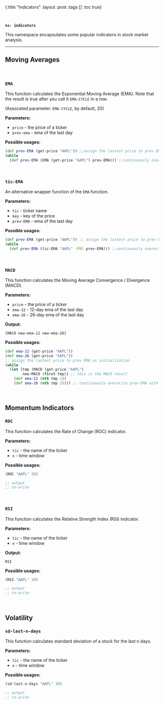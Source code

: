 {:title "Indicators"
 :layout :post
 :tags  []
 :toc true}

<br>

**`ns: indicators`**

This namespace encapsulates some popular indicators in stock market analysis.

---

## Moving Averages

<br>

### `EMA`

This function calculates the Exponential Moving Average (EMA). Note that the result is true after you call it `EMA-CYCLE` in a row.

(Assocated parameter: `EMA-CYCLE`, by default, 20)

**Parameters:**

- `price` - the price of a ticker
- `prev-ema` - ema of the last day

**Possible usages:**

```clojure
(def prev-EMA (get-price "AAPL")) ;;assign the lastest price to prev EMA as initialization
(while
  (def prev-EMA (EMA (get-price "AAPL") prev-EMA))) ;;continuously overwrite prev-EMA with the latest result
```

<br>

### `tic-EMA`

An alternative wrapper function of the `EMA` function.

**Parameters:**

- `tic` - ticker name
- `key` - key of the price
- `prev-EMA` - ema of the last day

**Possible usages:**

```clojure
(def prev-EMA (get-price "AAPL")) ;; assign the lastest price to prev EMA as initialization
(while
  (def prev-EMA (tic-EMA "AAPL" :PRC prev-EMA))) ;;continuously overwrite prev-EMA with the latest result
```

<br>

### `MACD`

This function calculates the Moving Average Convergence / Divergence (MACD).

**Parameters:**

- `price` - the price of a ticker
- `ema-12` - 12-day ema of the last day
- `ema-26` - 26-day ema of the last day

**Output:**

`[MACD new-ema-12 new-ema-26]`

**Possible usages:**

```clojure
(def ema-12 (get-price "AAPL")) 
(def ema-26 (get-price "AAPL"))
;; assign the lastest price to prev EMA as initialization
(while
  (let [tmp (MACD (get-price "AAPL")
        new-MACD (first tmp)] ;; this is the MACD result
    (def ema-12 (nth tmp 1))
    (def ema-26 (nth tmp 2)))) ;; continuously overwrite prev-EMA with the latest result
```

<br>

## Momentum Indicators
### `ROC`

This function calculates the Rate of Change (ROC) indicator.

**Parameters:**

- `tic` - the name of the ticker
- `n` - time window

**Possible usages:**

```clojure
(ROC "AAPL" 20)

;; output
;; to-write
```

<br>

### `RSI`

This function calculates the Relative Strength Index (RSI) indicator.

**Parameters:**

- `tic` - the name of the ticker
- `n` - time window

**Output:**

`RSI`


**Possible usages:**

```clojure
(RSI "AAPL" 20)

;; output
;; to-write
```

<br>

## Volatility
### `sd-last-n-days`

This function calculates standard deviation of a stock for the last n days.

**Parameters:**

- `tic` - the name of the ticker
- `n` - time window

**Possible usages:**

```clojure
(sd-last-n-days "AAPL" 20)

;; output
;; to-write
```